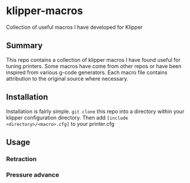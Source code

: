 # klipper-macros
Collection of useful macros I have developed for Klipper


## Summary
This repo contains a collection of klipper macros I have found useful for tuning printers. 
Some macros have come from other repos or have been inspired from various g-code generators. Each macro file contains attribution to the original source where necessary.


## Installation
Installation is fairly simple. `git clone` this repo into a directory within your klipper configuration directory. Then add `[include <directory>/<macro>.cfg]` to your printer.cfg


## Usage

### Retraction

### Pressure advance


